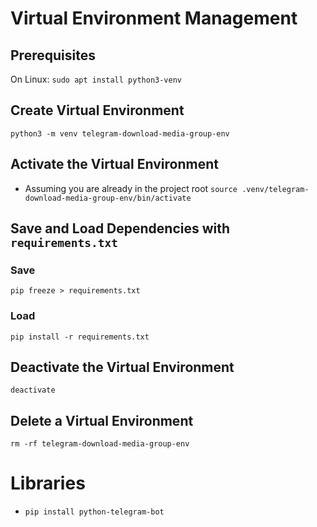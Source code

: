 # Virtual Environment Management

## Prerequisites

On Linux:
`sudo apt install python3-venv`

## Create Virtual Environment

`python3 -m venv telegram-download-media-group-env`

## Activate the Virtual Environment
- Assuming you are already in the project root
`source .venv/telegram-download-media-group-env/bin/activate`

## Save and Load Dependencies with `requirements.txt`

### Save
`pip freeze > requirements.txt`

### Load
`pip install -r requirements.txt`

## Deactivate the Virtual Environment

`deactivate`

## Delete a Virtual Environment

`rm -rf telegram-download-media-group-env`


# Libraries

- `pip install python-telegram-bot`